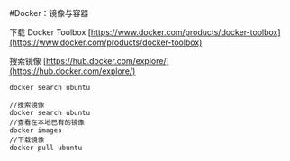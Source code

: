 #Docker：镜像与容器

下载 Docker Toolbox
[https://www.docker.com/products/docker-toolbox](https://www.docker.com/products/docker-toolbox)

搜索镜像
[https://hub.docker.com/explore/](https://hub.docker.com/explore/)
```
docker search ubuntu
```

```
//搜索镜像
docker search ubuntu
//查看在本地已有的镜像
docker images							
//下载镜像
docker pull ubuntu			 		 
```